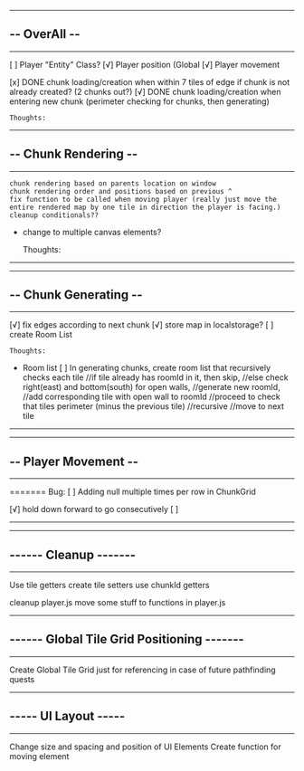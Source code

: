 -----------------------------
## -- OverAll --
-----------------------------

[ ] Player "Entity" Class?
[√] Player position (Global
[√] Player movement

[x] DONE chunk loading/creation when within 7 tiles of edge if chunk is not already created? (2 chunks out?)
[√] DONE chunk loading/creation when entering new chunk (perimeter checking for chunks, then generating)

    Thoughts:



------------------------
## -- Chunk Rendering --
------------------------


    chunk rendering based on parents location on window
    chunk rendering order and positions based on previous ^
    fix function to be called when moving player (really just move the entire rendered map by one tile in direction the player is facing.)
    cleanup conditionals??

- change to multiple canvas elements?

  Thoughts:

---

------------------------
## -- Chunk Generating --
------------------------

[√] fix edges according to next chunk
[√] store map in localstorage?
[ ] create Room List

    Thoughts:

- Room list
  [ ] In generating chunks, create room list that recursively checks each tile
  //if tile already has roomId in it, then skip,
  //else check right(east) and bottom(south) for open walls,
  //generate new roomId,
  //add corresponding tile with open wall to roomId
  //proceed to check that tiles perimeter (minus the previous tile)
  //recursive
  //move to next tile

---

------------------------
## -- Player Movement --
------------------------
=======
    Bug:
[ ] Adding null multiple times per row in ChunkGrid


[√] hold down forward to go consecutively
[ ]

---

------------------------
## ------ Cleanup -------
------------------------


Use tile getters
create tile setters
use chunkId getters

cleanup player.js
move some stuff to functions in player.js


-----------------------------------------------
## ------ Global Tile Grid Positioning -------
------------------------------------------------

Create Global Tile Grid just for referencing in case of future pathfinding quests


------------------------
## ----- UI Layout -----
------------------------

Change size and spacing and position of UI Elements
    Create function for moving element
